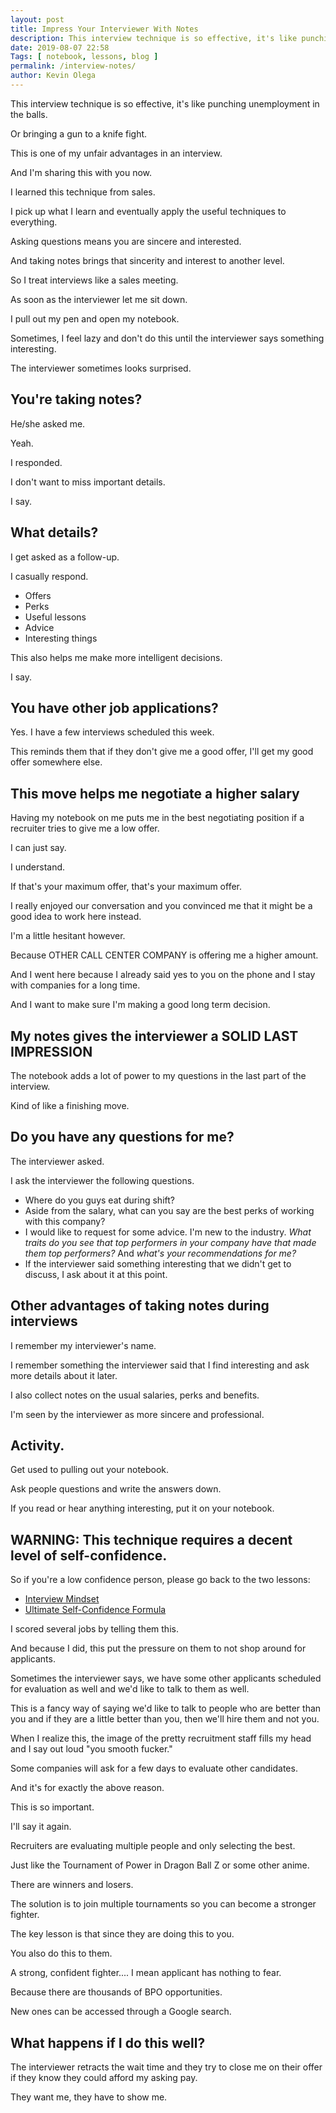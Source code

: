 ```yaml
--- 
layout: post 
title: Impress Your Interviewer With Notes
description: This interview technique is so effective, it's like punching unemployment in the balls. Or bringing a gun to a knife fight. 
date: 2019-08-07 22:58
Tags: [ notebook, lessons, blog ]
permalink: /interview-notes/ 
author: Kevin Olega 
--- 
```

This interview technique is so effective, it's like punching unemployment in the balls. 

Or bringing a gun to a knife fight. 

This is one of my unfair advantages in an interview.

And I'm sharing this with you now.

I learned this technique from sales.

I pick up what I learn and eventually apply the useful techniques to everything.

Asking questions means you are sincere and interested.

And taking notes brings that sincerity and interest to another level.

So I treat interviews like a sales meeting.

As soon as the interviewer let me sit down.

I pull out my pen and open my notebook.

Sometimes, I feel lazy and don't do this until the interviewer says something interesting.

The interviewer sometimes looks surprised.

## You're taking notes?

He/she asked me.

Yeah.

I responded.

I don't want to miss important details.

I say.

## What details?

I get asked as a follow-up.

I casually respond.

- Offers
- Perks
- Useful lessons
- Advice
- Interesting things

This also helps me make more intelligent decisions.

I say.

## You have other job applications?

Yes. I have a few interviews scheduled this week.

This reminds them that if they don't give me a good offer, I'll get my good offer somewhere else.

## This move helps me negotiate a higher salary

Having my notebook on me puts me in the best negotiating position if a recruiter tries to give me a low offer.

I can just say.

I understand.

If that's your maximum offer, that's your maximum offer.

I really enjoyed our conversation and you convinced me that it might be a good idea to work here instead.

I'm a little hesitant however.

Because OTHER CALL CENTER COMPANY is offering me a higher amount.

And I went here because I already said yes to you on the phone and I stay with companies for a long time.

And I want to make sure I'm making a good long term decision.

## My notes gives the interviewer a SOLID LAST IMPRESSION

The notebook adds a lot of power to my questions in the last part of the interview.

Kind of like a finishing move.

## Do you have any questions for me?

The interviewer asked.

I ask the interviewer the following questions.

- Where do you guys eat during shift?
- Aside from the salary, what can you say are the best perks of working with this company?
- I would like to request for some advice. I'm new to the industry. *What traits do you see that top performers in your company have that made them top performers?* And *what's your recommendations for me?*
- If the interviewer said something interesting that we didn't get to discuss, I ask about it at this point.

## Other advantages of taking notes during interviews

I remember my interviewer's name.

I remember something the interviewer said that I find interesting and ask more details about it later.

I also collect notes on the usual salaries, perks and benefits.

I'm seen by the interviewer as more sincere and professional.

## Activity.

Get used to pulling out your notebook.

Ask people questions and write the answers down.

If you read or hear anything interesting, put it on your notebook.

## WARNING: This technique requires a decent level of self-confidence.

So if you're a low confidence person, please go back to the two lessons:

- [Interview Mindset](https://callcentertrainingtips.com/interview-mind)
- [Ultimate Self-Confidence Formula](https://callcentertrainingtips.com/confidence-formula)

I scored several jobs by telling them this. 

And because I did, this put the pressure on them to not shop around for applicants. 

Sometimes the interviewer says, we have some other applicants scheduled for evaluation as well and we'd like to talk to them as well.

This is a fancy way of saying we'd like to talk to people who are better than you and if they are a little better than you, then we'll hire them and not you.

When I realize this, the image of the pretty recruitment staff fills my head and I say out loud "you smooth fucker."

Some companies will ask for a few days to evaluate other candidates.

And it's for exactly the above reason.

This is so important.

I'll say it again.

Recruiters are evaluating multiple people and only selecting the best.

Just like the Tournament of Power in Dragon Ball Z or some other anime.

There are winners and losers.

The solution is to join multiple tournaments so you can become a stronger fighter.

The key lesson is that since they are doing this to you.

You also do this to them.

A strong, confident fighter.... I mean applicant has nothing to fear.

Because there are thousands of BPO opportunities.

New ones can be accessed through a Google search.

## What happens if I do this well?

The interviewer retracts the wait time and they try to close me on their offer if they know they could afford my asking pay.

They want me, they have to show me.
